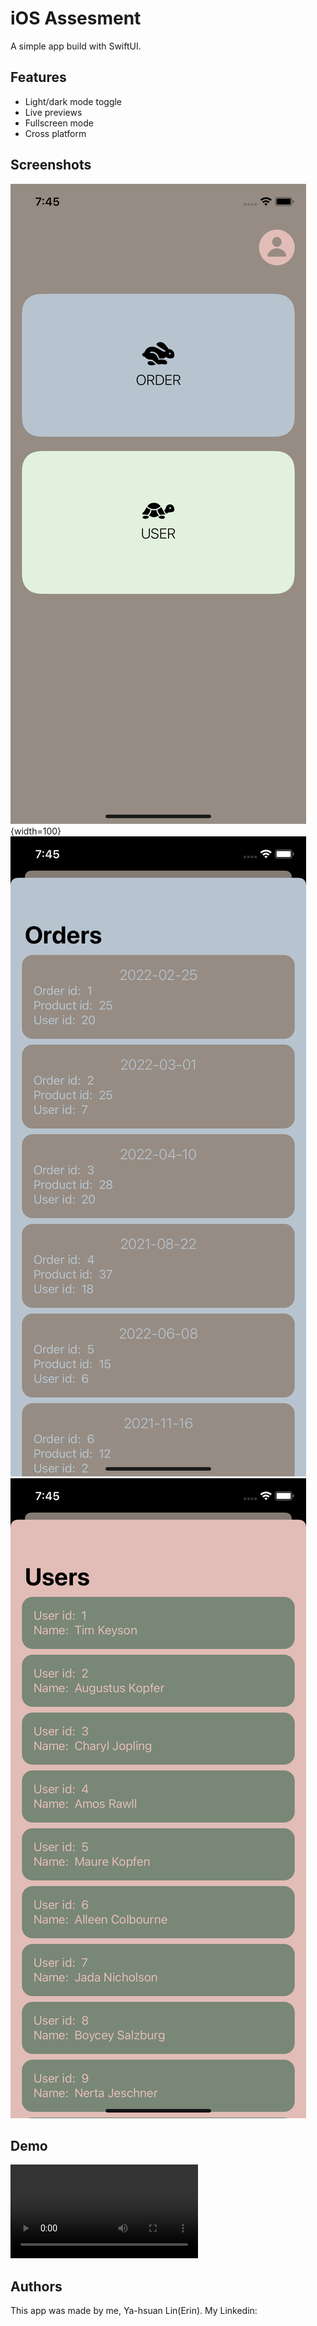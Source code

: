 
# iOS Assesment

A simple app build with SwiftUI.

## Features

- Light/dark mode toggle
- Live previews
- Fullscreen mode
- Cross platform


## Screenshots

![image1](https://github.com/40218010/EdvoraiOSTest/blob/main/images/SimulatorScreen%20Shot-1.png){width=100}
![image2](https://github.com/40218010/EdvoraiOSTest/blob/main/images/SimulatorScreen%20Shot-2.png)
![image3](https://github.com/40218010/EdvoraiOSTest/blob/main/images/SimulatorScreen%20Shot-3.png)



## Demo


![gif](https://github.com/40218010/EdvoraiOSTest/blob/main/images/SimulatorScreen%20Recording.mp4)
## Authors

This app was made by me, Ya-hsuan Lin(Erin).
My Linkedin:
